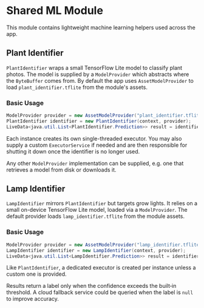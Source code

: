 # Shared ML Module

This module contains lightweight machine learning helpers used across the app.

## Plant Identifier

`PlantIdentifier` wraps a small TensorFlow Lite model to classify plant photos.
The model is supplied by a `ModelProvider` which abstracts where the
`ByteBuffer` comes from. By default the app uses `AssetModelProvider` to load
`plant_identifier.tflite` from the module's assets.

### Basic Usage

```java
ModelProvider provider = new AssetModelProvider("plant_identifier.tflite");
PlantIdentifier identifier = new PlantIdentifier(context, provider);
LiveData<java.util.List<PlantIdentifier.Prediction>> result = identifier.identifyPlant(bitmap);
```

Each instance creates its own single-threaded executor. You may also supply
a custom `ExecutorService` if needed and are then responsible for shutting it
down once the identifier is no longer used.

Any other `ModelProvider` implementation can be supplied, e.g. one that
retrieves a model from disk or downloads it.

## Lamp Identifier

`LampIdentifier` mirrors `PlantIdentifier` but targets grow lights. It relies on a small on-device
TensorFlow Lite model, loaded via a `ModelProvider`. The default provider loads
`lamp_identifier.tflite` from the module assets.

### Basic Usage

```java
ModelProvider provider = new AssetModelProvider("lamp_identifier.tflite");
LampIdentifier identifier = new LampIdentifier(context, provider);
LiveData<java.util.List<LampIdentifier.Prediction>> result = identifier.identifyLamp(bitmap);
```

Like `PlantIdentifier`, a dedicated executor is created per instance unless a
custom one is provided.

Results return a label only when the confidence exceeds the built‑in threshold. A cloud fallback
service could be queried when the label is `null` to improve accuracy.